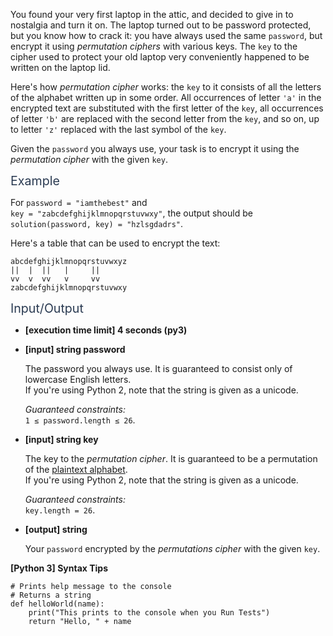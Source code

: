 <p>You found your very first laptop in the attic, and decided to give in to nostalgia and turn it on. The laptop turned out to be password protected, but you know how to crack it: you have always used the same <code>password</code>, but encrypt it using <em>permutation ciphers</em> with various keys. The <code>key</code> to the cipher used to protect your old laptop very conveniently happened to be written on the laptop lid.</p>
<p>Here's how <em>permutation cipher</em> works: the <code>key</code> to it consists of all the letters of the alphabet written up in some order. All occurrences of letter <code>'a'</code> in the encrypted text are substituted with the first letter of the <code>key</code>, all occurrences of letter <code>'b'</code> are replaced with the second letter from the <code>key</code>, and so on, up to letter <code>'z'</code> replaced with the last symbol of the <code>key</code>.</p>
<p>Given the <code>password</code> you always use, your task is to encrypt it using the <em>permutation cipher</em> with the given <code>key</code>.</p>
<p><span class="markdown--header" style="color:#2b3b52;font-size:1.4em">Example</span></p>
<p>For <code>password = "iamthebest"</code> and<br />
<code>key = "zabcdefghijklmnopqrstuvwxy"</code>, the output should be<br />
<code>solution(password, key) = "hzlsgdadrs"</code>.</p>
<p>Here's a table that can be used to encrypt the text:</p>
<pre><code>abcdefghijklmnopqrstuvwxyz
||  |  ||   |     || 
vv  v  vv   v     vv
zabcdefghijklmnopqrstuvwxy
</code></pre>
<p><span class="markdown--header" style="color:#2b3b52;font-size:1.4em">Input/Output</span></p>
<ul>
<li>
<p><strong>[execution time limit] 4 seconds (py3)</strong></p>
</li>
<li>
<p><strong>[input] string password</strong></p>
<p>The password you always use. It is guaranteed to consist only of lowercase English letters.<br />
If you're using Python 2, note that the string is given as a unicode.</p>
<p><em>Guaranteed constraints:</em><br />
<code>1 ≤ password.length ≤ 26</code>.</p>
</li>
<li>
<p><strong>[input] string key</strong></p>
<p>The key to the <em>permutation cipher</em>. It is guaranteed to be a permutation of the <a href="keyword://plaintext-alphabet" target="_blank">plaintext alphabet</a>.<br />
If you're using Python 2, note that the string is given as a unicode.</p>
<p><em>Guaranteed constraints:</em><br />
<code>key.length = 26</code>.</p>
</li>
<li>
<p><strong>[output] string</strong></p>
<p>Your <code>password</code> encrypted by the <em>permutations cipher</em> with the given <code>key</code>.</p>
</li>
</ul>
<p><strong>[Python 3] Syntax Tips</strong></p>
<pre><code class="language-python"><span class="hljs-comment"># Prints help message to the console</span>
<span class="hljs-comment"># Returns a string</span>
<span class="hljs-keyword">def</span> <span class="hljs-title function_">helloWorld</span>(<span class="hljs-params">name</span>):
    <span class="hljs-built_in">print</span>(<span class="hljs-string">"This prints to the console when you Run Tests"</span>)
    <span class="hljs-keyword">return</span> <span class="hljs-string">"Hello, "</span> + name

</code></pre>
